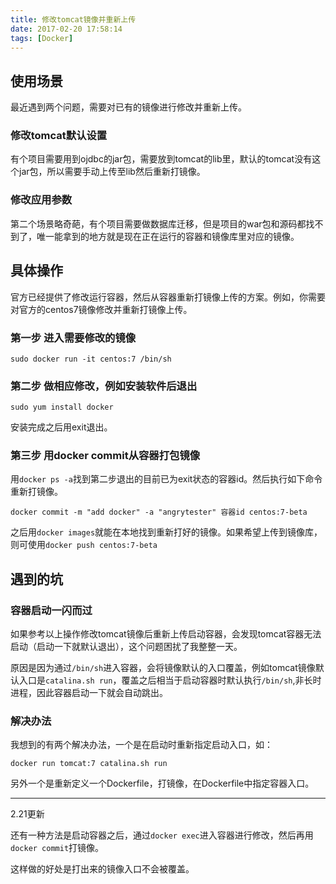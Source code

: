 ```yaml
---
title: 修改tomcat镜像并重新上传
date: 2017-02-20 17:58:14
tags: [Docker]
---
```


## 使用场景

最近遇到两个问题，需要对已有的镜像进行修改并重新上传。

### 修改tomcat默认设置

有个项目需要用到ojdbc的jar包，需要放到tomcat的lib里，默认的tomcat没有这个jar包，所以需要手动上传至lib然后重新打镜像。

### 修改应用参数

第二个场景略奇葩，有个项目需要做数据库迁移，但是项目的war包和源码都找不到了，唯一能拿到的地方就是现在正在运行的容器和镜像库里对应的镜像。

## 具体操作

<!-- more -->
官方已经提供了修改运行容器，然后从容器重新打镜像上传的方案。例如，你需要对官方的centos7镜像修改并重新打镜像上传。

### 第一步 进入需要修改的镜像

```
sudo docker run -it centos:7 /bin/sh
```

### 第二步 做相应修改，例如安装软件后退出

```
sudo yum install docker
```

安装完成之后用exit退出。

### 第三步 用docker commit从容器打包镜像

用`docker ps -a`找到第二步退出的目前已为exit状态的容器id。然后执行如下命令重新打镜像。

```
docker commit -m "add docker" -a "angrytester" 容器id centos:7-beta
```

之后用`docker images`就能在本地找到重新打好的镜像。如果希望上传到镜像库，则可使用`docker push centos:7-beta`

## 遇到的坑

### 容器启动一闪而过
如果参考以上操作修改tomcat镜像后重新上传启动容器，会发现tomcat容器无法启动（启动一下就默认退出），这个问题困扰了我整整一天。

原因是因为通过`/bin/sh`进入容器，会将镜像默认的入口覆盖，例如tomcat镜像默认入口是`catalina.sh run`，覆盖之后相当于启动容器时默认执行`/bin/sh`,非长时进程，因此容器启动一下就会自动跳出。

### 解决办法

我想到的有两个解决办法，一个是在启动时重新指定启动入口，如：

```
docker run tomcat:7 catalina.sh run
```

另外一个是重新定义一个Dockerfile，打镜像，在Dockerfile中指定容器入口。


----------

2.21更新

还有一种方法是启动容器之后，通过`docker exec`进入容器进行修改，然后再用`docker commit`打镜像。

这样做的好处是打出来的镜像入口不会被覆盖。